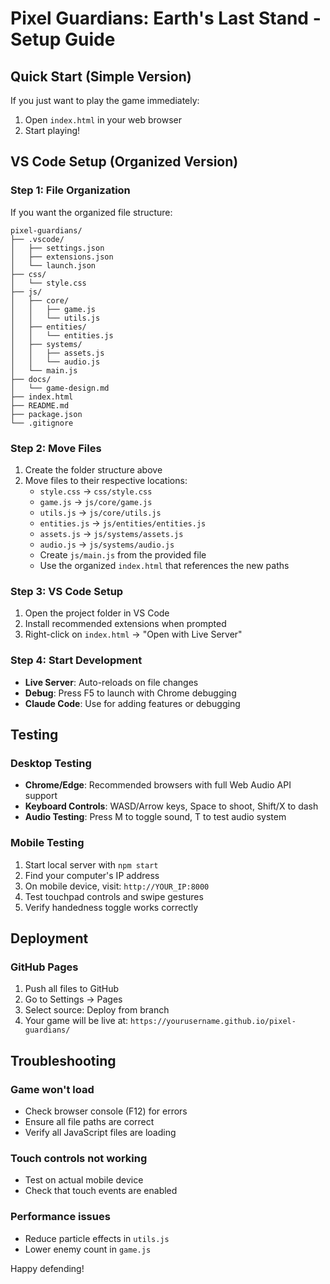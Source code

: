# Pixel Guardians: Earth's Last Stand - Setup Guide

## Quick Start (Simple Version)

If you just want to play the game immediately:
1. Open `index.html` in your web browser
2. Start playing!

## VS Code Setup (Organized Version)

### Step 1: File Organization

If you want the organized file structure:

```
pixel-guardians/
├── .vscode/
│   ├── settings.json
│   ├── extensions.json
│   └── launch.json
├── css/
│   └── style.css
├── js/
│   ├── core/
│   │   ├── game.js
│   │   └── utils.js
│   ├── entities/
│   │   └── entities.js
│   ├── systems/
│   │   ├── assets.js
│   │   └── audio.js
│   └── main.js
├── docs/
│   └── game-design.md
├── index.html
├── README.md
├── package.json
└── .gitignore
```

### Step 2: Move Files

1. Create the folder structure above
2. Move files to their respective locations:
   - `style.css` → `css/style.css`
   - `game.js` → `js/core/game.js`
   - `utils.js` → `js/core/utils.js`
   - `entities.js` → `js/entities/entities.js`
   - `assets.js` → `js/systems/assets.js`
   - `audio.js` → `js/systems/audio.js`
   - Create `js/main.js` from the provided file
   - Use the organized `index.html` that references the new paths

### Step 3: VS Code Setup

1. Open the project folder in VS Code
2. Install recommended extensions when prompted
3. Right-click on `index.html` → "Open with Live Server"

### Step 4: Start Development

- **Live Server**: Auto-reloads on file changes
- **Debug**: Press F5 to launch with Chrome debugging
- **Claude Code**: Use for adding features or debugging

## Testing

### Desktop Testing
- **Chrome/Edge**: Recommended browsers with full Web Audio API support
- **Keyboard Controls**: WASD/Arrow keys, Space to shoot, Shift/X to dash
- **Audio Testing**: Press M to toggle sound, T to test audio system

### Mobile Testing
1. Start local server with `npm start`
2. Find your computer's IP address
3. On mobile device, visit: `http://YOUR_IP:8000`
4. Test touchpad controls and swipe gestures
5. Verify handedness toggle works correctly

## Deployment

### GitHub Pages
1. Push all files to GitHub
2. Go to Settings → Pages
3. Select source: Deploy from branch
4. Your game will be live at: `https://yourusername.github.io/pixel-guardians/`

## Troubleshooting

### Game won't load
- Check browser console (F12) for errors
- Ensure all file paths are correct
- Verify all JavaScript files are loading

### Touch controls not working
- Test on actual mobile device
- Check that touch events are enabled

### Performance issues
- Reduce particle effects in `utils.js`
- Lower enemy count in `game.js`

Happy defending!